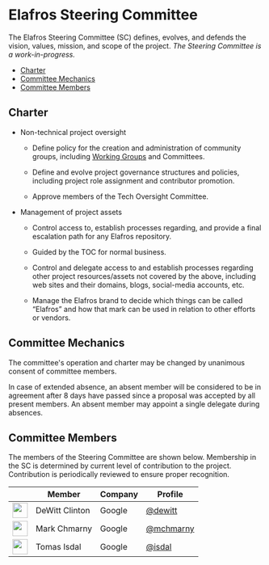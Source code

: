 # Elafros Steering Committee

The Elafros Steering Committee (SC) defines, evolves, and defends the vision,
values, mission, and scope of the project. *The Steering Committee is a
work-in-progress.*

*   [Charter](#charter)
*   [Committee Mechanics](#committee-mechanics)
*   [Committee Members](#committee-members)

## Charter

*   Non-technical project oversight

    *   Define policy for the creation and administration of community groups,
        including [Working Groups](WORKING-GROUPS.md) and Committees.

    *   Define and evolve project governance structures and policies, including
        project role assignment and contributor promotion.

    *   Approve members of the Tech Oversight Committee.

*   Management of project assets

    *   Control access to, establish processes regarding, and provide a final
        escalation path for any Elafros repository.

    *   Guided by the TOC for normal business.

    *   Control and delegate access to and establish processes regarding other
        project resources/assets not covered by the above, including web sites
        and their domains, blogs, social-media accounts, etc.

    *   Manage the Elafros brand to decide which things can be called “Elafros”
        and how that mark can be used in relation to other efforts or vendors.

## Committee Mechanics

The committee's operation and charter may be changed by unanimous consent of
committee members.

In case of extended absence, an absent member will be considered to be in
agreement after 8 days have passed since a proposal was accepted by all present
members. An absent member may appoint a single delegate during absences.

<!-- TODO ## Committee Meeting -->

## Committee Members

The members of the Steering Committee are shown below. Membership in the SC is
determined by current level of contribution to the project. Contribution is
periodically reviewed to ensure proper recognition.

&nbsp;                                                   | Member         | Company | Profile
-------------------------------------------------------- | -------------- | ------- | -------
<img width="30px" src="https://github.com/dewitt.png">   | DeWitt Clinton | Google  | [@dewitt](https://github.com/dewitt)
<img width="30px" src="https://github.com/mchmarny.png"> | Mark Chmarny   | Google  | [@mchmarny](https://github.com/mchmarny)
<img width="30px" src="https://github.com/isdal.png">    | Tomas Isdal    | Google  | [@isdal](https://github.com/isdal)
